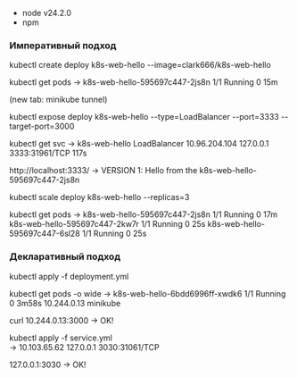 - node v24.2.0
- npm



### Императивный подход 

kubectl create deploy k8s-web-hello --image=clark666/k8s-web-hello

kubectl get pods ->
k8s-web-hello-595697c447-2js8n   1/1     Running   0          15m

(new tab:  minikube tunnel)

kubectl expose deploy k8s-web-hello --type=LoadBalancer --port=3333 --target-port=3000

kubectl get svc -> 
k8s-web-hello     LoadBalancer   10.96.204.104    127.0.0.1     3333:31961/TCP   117s


http://localhost:3333/ -> 
VERSION 1: Hello from the k8s-web-hello-595697c447-2js8n



kubectl scale deploy k8s-web-hello --replicas=3

kubectl get pods ->
k8s-web-hello-595697c447-2js8n   1/1     Running   0          17m
k8s-web-hello-595697c447-2kw7r   1/1     Running   0          25s
k8s-web-hello-595697c447-6sl28   1/1     Running   0          25s


### Декларативный подход 

kubectl apply -f deployment.yml 

kubectl get pods -o wide -> 
k8s-web-hello-6bdd6996ff-xwdk6   1/1     Running   0          3m58s   10.244.0.13   minikube   <none>           <none>

curl 10.244.0.13:3000 -> OK!

kubectl apply -f service.yml   
-> 10.103.65.62     127.0.0.1     3030:31061/TCP  

 127.0.0.1:3030 -> OK!